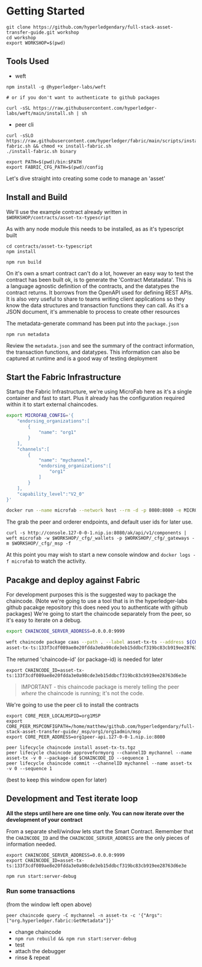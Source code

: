 # Getting Started

```
git clone https://github.com/hyperledgendary/full-stack-asset-transfer-guide.git workshop
cd workshop
export WORKSHOP=$(pwd)
```

## Tools Used

- weft
```
npm install -g @hyperledger-labs/weft

# or if you don't want to authenticate to github packages

curl -sSL https://raw.githubusercontent.com/hyperledger-labs/weft/main/install.sh | sh
```

- peer cli
```
curl -sSLO https://raw.githubusercontent.com/hyperledger/fabric/main/scripts/install-fabric.sh && chmod +x install-fabric.sh
./install-fabric.sh binary

export PATH=$(pwd)/bin:$PATH
export FABRIC_CFG_PATH=$(pwd)/config
```

Let's dive straight into creating some code to manage an 'asset'

## Install and Build

We'll use the example contract already written in `$WORKSHOP/contracts/asset-tx-typescript`

As with any node module this needs to be installed, as as it's typescript built

```
cd contracts/asset-tx-typescript
npm install

npm run build
```

On it's own a smart contract can't do a lot, however an easy way to test the contract has been built ok, is to generate the 'Contract Metatadata'. This is a language agnostic definition of the contracts, and the datatypes the contract returns. It borrows from the OpenAPI used for defining REST APIs.  It is also very useful to share to teams writing client applications so they know the data structures and transaction functions they can call. 
As it's a JSON document, it's ammenable to process to create other resources

The metadata-generate command has been put into the `package.json`
```
npm run metadata
```

Review the `metadata.json` and see the summary of the contract information, the transaction functions, and datatypes. This information can also be captured at runtime and is a good way of testing deployment


## Start the Fabric Infrastructure

Startup the Fabric Infrastructure, we're using MicroFab here as it's a single container and fast to start. Plus it already has the configuration required within it to start external chaincodes.

```bash
export MICROFAB_CONFIG='{
    "endorsing_organizations":[
        {
            "name": "org1"
        }
    ],
    "channels":[
        {
            "name": "mychannel",
            "endorsing_organizations":[
                "org1"
            ]
        }
    ],
    "capability_level":"V2_0"
}'

docker run --name microfab --network host --rm -d -p 8080:8080 -e MICROFAB_CONFIG="${MICROFAB_CONFIG}"  ibmcom/ibp-microfab
```

The grab the peer and orderer endpoints, and default user ids for later use.

```
curl -s http://console.127-0-0-1.nip.io:8080/ak/api/v1/components | weft microfab -w $WORKSHOP/_cfg/_wallets -p $WORKSHOP/_cfg/_gateways -m $WORKSHOP/_cfg/_msp -f
```

At this point you may wish to start a new console window and `docker logs -f microfab` to watch the activity.

## Pacakge and deploy against Fabric

For development purposes this is the suggested way to package the chaincode. (Note we're going to use a tool that is in the hyperledger-labs github pacakge repository this does need you to authenticate with github packages)
We're going to start the chaincode separately from the peer, so it's easy to iterate on a debug. 

```bash
export CHAINCODE_SERVER_ADDRESS=0.0.0.0:9999

weft chaincode package caas --path . --label asset-tx-ts --address ${CHAINCODE_SERVER_ADDRESS} --quiet
asset-tx-ts:133f3cdf089ae8e20fdda3e0a98cde3eb15ddbcf319bc83cb919ee28763d6e3e
```

The returned 'chaincode-id' (or package-id) is needed for later
```
export CHAINCODE_ID=asset-tx-ts:133f3cdf089ae8e20fdda3e0a98cde3eb15ddbcf319bc83cb919ee28763d6e3e
```

> IMPORTANT - this chaincode package is merely telling the peer _where_ the chaincode is running; it's not the code. 


We're going to use the peer cli to install the contracts

```
export CORE_PEER_LOCALMSPID=org1MSP
export CORE_PEER_MSPCONFIGPATH=/home/matthew/github.com/hyperledgendary/full-stack-asset-transfer-guide/_msp/org1/org1admin/msp
export CORE_PEER_ADDRESS=org1peer-api.127-0-0-1.nip.io:8080

peer lifecycle chaincode install asset-tx-ts.tgz
peer lifecycle chaincode approveformyorg --channelID mychannel --name asset-tx -v 0 --package-id $CHAINCODE_ID --sequence 1
peer lifecycle chaincode commit --channelID mychannel --name asset-tx -v 0 --sequence 1

```

(best to keep this window open for later)

## Development and Test iterate loop

**All the steps until here are one time only. You can now iterate over the development of your contract**

From a separate shell/window lets start the Smart Contract. Remember that the `CHAINCODE_ID` and the `CHAINCODE_SERVER_ADDRESS` are the only pieces of information needed.

```
export CHAINCODE_SERVER_ADDRESS=0.0.0.0:9999
export CHAINCODE_ID=asset-tx-ts:133f3cdf089ae8e20fdda3e0a98cde3eb15ddbcf319bc83cb919ee28763d6e3e

npm run start:server-debug
```

### Run some transactions
(from the window left open above)
```
peer chaincode query -C mychannel -n asset-tx -c '{"Args":["org.hyperledger.fabric:GetMetadata"]}'
```


- change chaincode 
- `npm run rebuild && npm run start:server-debug`
- test
- attach the debugger 
- rinse & repeat